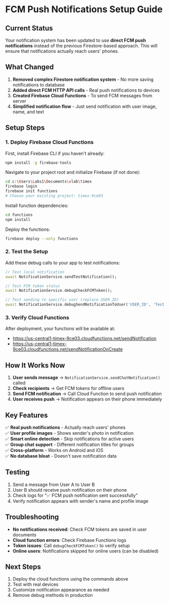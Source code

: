 # FCM Push Notifications Setup Guide

## Current Status
Your notification system has been updated to use **direct FCM push notifications** instead of the previous Firestore-based approach. This will ensure that notifications actually reach users' phones.

## What Changed
1. **Removed complex Firestore notification system** - No more saving notifications to database
2. **Added direct FCM HTTP API calls** - Real push notifications to devices  
3. **Created Firebase Cloud Functions** - To send FCM messages from server
4. **Simplified notification flow** - Just send notification with user image, name, and text

## Setup Steps

### 1. Deploy Firebase Cloud Functions

First, install Firebase CLI if you haven't already:
```bash
npm install -g firebase-tools
```

Navigate to your project root and initialize Firebase (if not done):
```bash
cd c:\Users\Labs1\Documents\xlab\timex
firebase login
firebase init functions
# Choose your existing project: timex-9ce03
```

Install function dependencies:
```bash
cd functions
npm install
```

Deploy the functions:
```bash
firebase deploy --only functions
```

### 2. Test the Setup

Add these debug calls to your app to test notifications:

```dart
// Test local notification
await NotificationService.sendTestNotification();

// Test FCM token status
await NotificationService.debugCheckFCMToken();

// Test sending to specific user (replace USER_ID)
await NotificationService.debugSendNotificationToUser('USER_ID', 'Test message');
```

### 3. Verify Cloud Functions

After deployment, your functions will be available at:
- https://us-central1-timex-9ce03.cloudfunctions.net/sendNotification
- https://us-central1-timex-9ce03.cloudfunctions.net/sendNotificationOnCreate

## How It Works Now

1. **User sends message** → `NotificationService.sendChatNotification()` called
2. **Check recipients** → Get FCM tokens for offline users  
3. **Send FCM notification** → Call Cloud Function to send push notification
4. **User receives push** → Notification appears on their phone immediately

## Key Features

✅ **Real push notifications** - Actually reach users' phones  
✅ **User profile images** - Shows sender's photo in notification  
✅ **Smart online detection** - Skip notifications for active users  
✅ **Group chat support** - Different notification titles for groups  
✅ **Cross-platform** - Works on Android and iOS  
✅ **No database bloat** - Doesn't save notification data  

## Testing

1. Send a message from User A to User B
2. User B should receive push notification on their phone
3. Check logs for "✅ FCM push notification sent successfully"
4. Verify notification appears with sender's name and profile image

## Troubleshooting

- **No notifications received**: Check FCM tokens are saved in user documents
- **Cloud function errors**: Check Firebase Functions logs
- **Token issues**: Call `debugCheckFCMToken()` to verify setup
- **Online users**: Notifications skipped for online users (can be disabled)

## Next Steps

1. Deploy the cloud functions using the commands above
2. Test with real devices 
3. Customize notification appearance as needed
4. Remove debug methods in production
